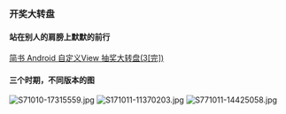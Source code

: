 ### 开奖大转盘
#### 站在别人的肩膀上默默的前行
[简书 Android 自定义View 抽奖大转盘(3[完])](http://www.jianshu.com/p/a63567bd2243)
#### 三个时期，不同版本的图
![S71010-17315559.jpg](http://upload-images.jianshu.io/upload_images/3001453-2746b529c0a22b32.jpg?imageMogr2/auto-orient/strip%7CimageView2/2/w/1240)
![S171011-11370203.jpg](http://upload-images.jianshu.io/upload_images/3001453-12ac26097bd0f9be.jpg?imageMogr2/auto-orient/strip%7CimageView2/2/w/1240)
![S771011-14425058.jpg](http://upload-images.jianshu.io/upload_images/3001453-d70a27c6f96a4733.jpg?imageMogr2/auto-orient/strip%7CimageView2/2/w/1240)




